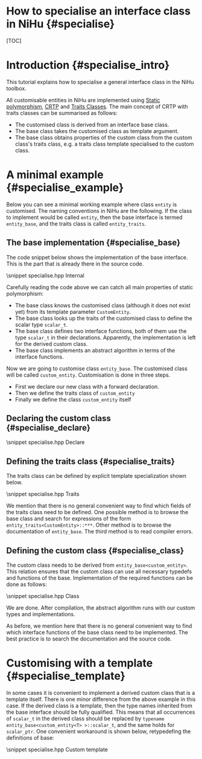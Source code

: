 How to specialise an interface class in NiHu {#specialise}
============================================

[CRTP]:http://en.wikipedia.org/wiki/Curiously_recurring_template_pattern
[Static polymorphism]:http://en.wikipedia.org/wiki/Template_metaprogramming#Static_polymorphism
[Traits classes]:http://www.cantrip.org/traits.html

[TOC]

Introduction {#specialise_intro}
============

This tutorial explains how to specialise a general interface class in the NiHu toolbox.

All customisable entities in NiHu are implemented using [Static polymorphism], [CRTP] and [Traits Classes].
The main concept of CRTP with traits classes can be summarised as follows:
- The customised class is derived from an interface base class.
- The base class takes the customised class as template argument.
- The base class obtains properties of the custom class from the custom class's traits class, e.g. a traits class template specialised to the custom class.

A minimal example {#specialise_example}
=================

Below you can see a minimal working example where class `entity` is customised.
The naming conventions in NiHu are the following.
If the class to implement would be called `entity`, then the base interface is termed `entity_base`, and the traits class is called `entity_traits`.

The base implementation {#specialise_base}
-----------------------

The code snippet below shows the implementation of the base interface.
This is the part that is already there in the source code.

\snippet specialise.hpp Internal

Carefully reading the code above we can catch all main properties of static polymorphism:
- The base class knows the customised class (although it does not exist yet) from its template parameter `CustomEntity`.
- The base class looks up the traits of the customised class to define the scalar type `scalar_t`.
- The base class defines two interface functions, both of them use the type `scalar_t` in their declarations.
Apparently, the implementation is left for the derived custom class.
- The base class implements an abstract algorithm in terms of the interface functions.

Now we are going to customise class `entity_base`. The customised class will be called `custom_entity`.
Customisation is done in three steps.
- First we declare our new class with a forward declaration.
- Then we define the traits class of `custom_entity`
- Finally we define the class `custom_entity` itself

Declaring the custom class {#specialise_declare}
--------------------------

\snippet specialise.hpp Declare

Defining the traits class {#specialise_traits}
-------------------------

The traits class can be defined by explicit template specialization shown below.

\snippet specialise.hpp Traits

We mention that there is no general convenient way to find which fields of the traits class need to be defined.
One possible method is to browse the base class and search for expressions of the form `entity_traits<CustomEntity>::***`.
Other method is to browse the documentation of `entity_base`.
The third method is to read compiler errors.

Defining the custom class {#specialise_class}
-------------------------

The custom class needs to be derived from `entity_base<custom_entity>`.
This relation ensures that the custom class can use all necessary typedefs and functions of the base.
Implementation of the required functions can be done as follows:

\snippet specialise.hpp Class

We are done. After compilation, the abstract algorithm runs with our custom types and implementations.

As before, we mention here that there is no general convenient way to find which interface functions of the base class need to be implemented.
The best practice is to search the documentation and the source code.


Customising with a template {#specialise_template}
===========================

In some cases it is convenient to implement a derived custom class that is a template itself.
There is one minor difference from the above example in this case.
If the derived class is a template, then the type names inherited from the base interface should be fully qualified.
This means that all occurrences of `scalar_t` in the derived class should be replaced by `typename entity_base<custom_entity<T> >::scalar_t`, and the same holds for `scalar_ptr`. One convenient workaround is shown below, retypedefing the definitions of base:

\snippet specialise.hpp Custom template


